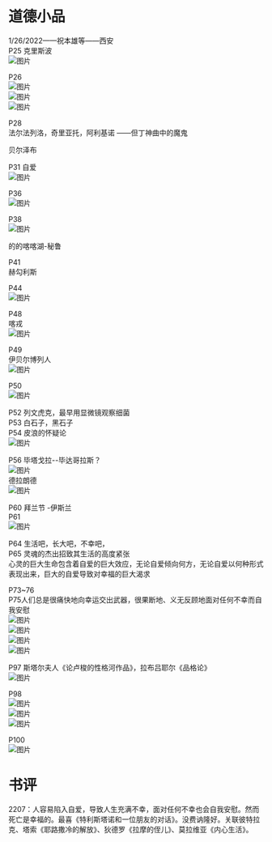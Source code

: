 # 道德小品
1/26/2022——祝本雄等——西安  
P25 克里斯波  
![图片](https://user-images.githubusercontent.com/84896436/151693159-657e77bf-f1a2-4713-8233-47dc10707ff5.png)

P26  
![图片](https://user-images.githubusercontent.com/84896436/151693164-dcc0791c-4140-4ac9-8095-b48c257a901b.png)  
![图片](https://user-images.githubusercontent.com/84896436/151693171-41c60b64-43eb-4265-b472-3d754f2d0df5.png)  
![图片](https://user-images.githubusercontent.com/84896436/151693180-7b6e1680-1a0e-4df3-9e78-5587551b3903.png)  

P28  
法尔法列洛，奇里亚托，阿利基诺  ——但丁神曲中的魔鬼  

贝尔泽布   

P31 自爱    
![图片](https://user-images.githubusercontent.com/84896436/151693194-6648eaac-518a-4e79-86c1-6c896367fdb3.png)  

P36  
![图片](https://user-images.githubusercontent.com/84896436/151693210-df995efe-064a-44bc-94c8-bae1c3206593.png)  

P38    
![图片](https://user-images.githubusercontent.com/84896436/151693212-eab83058-e2ac-4123-80cc-309eb8dd4be0.png)  

的的喀喀湖-秘鲁

P41  
赫勾利斯  

P44  
![图片](https://user-images.githubusercontent.com/84896436/151693227-a663e1a2-5641-4e89-b9c3-0412da5bff22.png)  

P48  
喀戎  
![图片](https://user-images.githubusercontent.com/84896436/151693237-1505c785-6d91-4d84-a8ad-f20b58241624.png)  

P49  
伊贝尔博列人  
![图片](https://user-images.githubusercontent.com/84896436/151693243-10d55f3b-0a42-46de-be18-c8e4c6467888.png)
  
P50    
![图片](https://user-images.githubusercontent.com/84896436/151693261-e132b6db-6543-4b67-82ea-313d80128670.png)

P52 列文虎克，最早用显微镜观察细菌  
P53 白石子，黑石子  
P54 皮浪的怀疑论  
![图片](https://user-images.githubusercontent.com/84896436/151693275-00de0e3e-e078-4338-8ec3-b887f39bf250.png)

P56 毕塔戈拉--毕达哥拉斯？  
![图片](https://user-images.githubusercontent.com/84896436/151693291-3744b7ad-053f-41bb-ba7f-2f0ebf36995b.png)  
德拉朗德   
![图片](https://user-images.githubusercontent.com/84896436/151693302-628ce2f0-e64d-4119-bd92-050bc0780c9b.png)

P60  拜兰节  -伊斯兰  
P61   
![图片](https://user-images.githubusercontent.com/84896436/151693311-9f7d9d55-81bd-44de-a20a-d422038c79b6.png)

P64 生活吧，长大吧，不幸吧，  
P65  灵魂的杰出招致其生活的高度紧张  
心灵的巨大生命包含着自爱的巨大效应，无论自爱倾向何方，无论自爱以何种形式表现出来，巨大的自爱导致对幸福的巨大渴求  

P73~76    
P75人们总是很痛快地向幸运交出武器，很果断地、义无反顾地面对任何不幸而自我安慰  
![图片](https://user-images.githubusercontent.com/84896436/151693338-2e851814-054f-4ff9-9fa3-000439bc8ba2.png)  
![图片](https://user-images.githubusercontent.com/84896436/151693367-bf23b1a9-cc81-4bea-b0f8-44ff3608f866.png)  
![图片](https://user-images.githubusercontent.com/84896436/151693373-d3677a10-3622-4a53-95e1-5b0ec59ca2cf.png)  
![图片](https://user-images.githubusercontent.com/84896436/151693382-74c84c0a-4869-4797-aa4c-376acaea7d4b.png)

P97 斯塔尔夫人《论卢梭的性格河作品》，拉布吕耶尔《品格论》   
![图片](https://user-images.githubusercontent.com/84896436/151693395-2f04df96-3d40-49b6-9c1a-ef01d8a273ac.png)

P98  
![图片](https://user-images.githubusercontent.com/84896436/151693434-43e30482-8d19-4ce3-a015-d16f2ad72380.png)  
![图片](https://user-images.githubusercontent.com/84896436/151693441-459d1e5f-5c48-47ff-bf77-f723760a2ae6.png)  
![图片](https://user-images.githubusercontent.com/84896436/151693445-a1d7d52f-849d-4efb-b57c-0a7f636a1d7e.png)

P100  
![图片](https://user-images.githubusercontent.com/84896436/151693451-f4519119-33dd-4e7f-b7d1-84158ef32292.png)

# 书评  
2207：人容易陷入自爱，导致人生充满不幸，面对任何不幸也会自我安慰。然而死亡是幸福的。最喜《特利斯塔诺和一位朋友的对话》。没费讷隆好。关联彼特拉克、塔索《耶路撒冷的解放》、狄德罗《拉摩的侄儿》、莫拉维亚《内心生活》。

